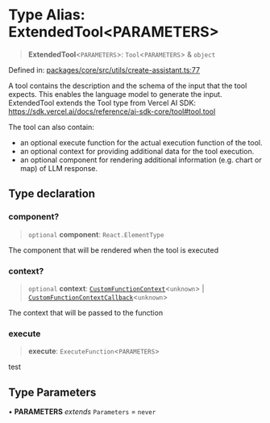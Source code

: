 # Type Alias: ExtendedTool\<PARAMETERS\>

> **ExtendedTool**\<`PARAMETERS`\>: `Tool`\<`PARAMETERS`\> & `object`

Defined in: [packages/core/src/utils/create-assistant.ts:77](https://github.com/GeoDaCenter/openassistant/blob/a1bcfdf89aac2d64b3bda9cf92b96ead076def28/packages/core/src/utils/create-assistant.ts#L77)

A tool contains the description and the schema of the input that the tool expects.
This enables the language model to generate the input.
ExtendedTool extends the Tool type from Vercel AI SDK: https://sdk.vercel.ai/docs/reference/ai-sdk-core/tool#tool.tool

The tool can also contain:
- an optional execute function for the actual execution function of the tool.
- an optional context for providing additional data for the tool execution.
- an optional component for rendering additional information (e.g. chart or map) of LLM response.

## Type declaration

### component?

> `optional` **component**: `React.ElementType`

The component that will be rendered when the tool is executed

### context?

> `optional` **context**: [`CustomFunctionContext`](CustomFunctionContext.md)\<`unknown`\> \| [`CustomFunctionContextCallback`](CustomFunctionContextCallback.md)\<`unknown`\>

The context that will be passed to the function

### execute

> **execute**: `ExecuteFunction`\<`PARAMETERS`\>

test

## Type Parameters

• **PARAMETERS** *extends* `Parameters` = `never`

